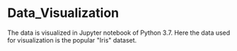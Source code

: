 # Data_Visualization
The data is visualized in Jupyter notebook of Python 3.7. 
Here the data used for visualization is the popular "Iris" dataset.
